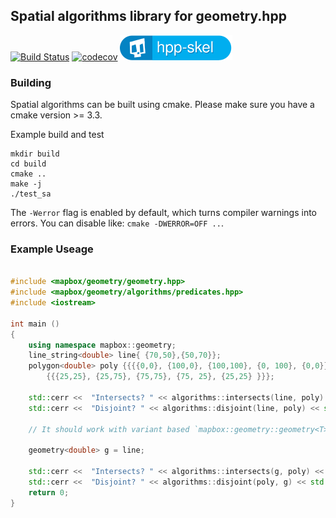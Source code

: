 ## Spatial algorithms library for geometry.hpp

[![Build Status](https://travis-ci.com/mapbox/spatial-algorithms.svg?branch=master)](https://travis-ci.com/mapbox/spatial-algorithms)
[![codecov](https://codecov.io/gh/mapbox/spatial-algorithms/branch/master/graph/badge.svg)](https://codecov.io/gh/mapbox/spatial-algorithms)
[![hpp-skel](https://raw.githubusercontent.com/mapbox/cpp/master/assets/hpp-skel-badge_blue.svg)](https://github.com/mapbox/hpp-skel)

### Building

Spatial algorithms can be built using cmake. Please make sure you have a cmake version >= 3.3.

Example build and test

```
mkdir build
cd build
cmake ..
make -j
./test_sa
```

The `-Werror` flag is enabled by default, which turns compiler warnings into errors. You can disable like: `cmake -DWERROR=OFF ..`.

### Example Useage

```c++

#include <mapbox/geometry/geometry.hpp>
#include <mapbox/geometry/algorithms/predicates.hpp>
#include <iostream>

int main ()
{
    using namespace mapbox::geometry;
    line_string<double> line{ {70,50},{50,70}};
    polygon<double> poly {{{{0,0}, {100,0}, {100,100}, {0, 100}, {0,0}}},
        {{{25,25}, {25,75}, {75,75}, {75, 25}, {25,25} }}};

    std::cerr <<  "Intersects? " << algorithms::intersects(line, poly) << std::endl;
    std::cerr <<  "Disjoint? " << algorithms::disjoint(line, poly) << std::endl;

    // It should work with variant based `mapbox::geometry::geometry<T>` and all permutations also.

    geometry<double> g = line;

    std::cerr <<  "Intersects? " << algorithms::intersects(g, poly) << std::endl;
    std::cerr <<  "Disjoint? " << algorithms::disjoint(poly, g) << std::endl;
    return 0;
}

```

